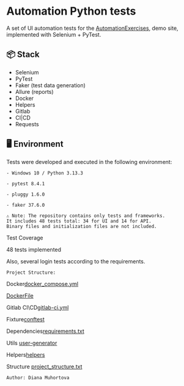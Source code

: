 # Automation Python tests

A set of UI automation tests for the [AutomationExercises](https://automationexercise.com/), demo site, implemented with Selenium + PyTest.

## 📦 Stack
- Selenium
- PyTest
- Faker (test data generation)
- Allure (reports)
- Docker
- Helpers
- Gitlab
- CI|CD
- Requests

## 🖥️ Environment
Tests were developed and executed in the following environment:
```
- Windows 10 / Python 3.13.3

- pytest 8.4.1

- pluggy 1.6.0

- faker 37.6.0

```
```
⚠️ Note: The repository contains only tests and frameworks.
It includes 48 tests total: 34 for UI and 14 for API.
Binary files and initialization files are not included.
```
Test Coverage

48 tests implemented

Also, several login tests according to the requirements.

```
Project Structure:

```
Docker[docker_compose.yml](https://github.com/twelviieeeeeeee/test-python/blob/main/docker-compose.yml)

[DockerFile](https://github.com/twelviieeeeeeee/test-python/blob/main/Dockerfile)

Gitlab CI\CD[gitlab-ci.yml](https://github.com/twelviieeeeeeee/test-python/blob/main/.gitlab-ci.yml)

Fixture[conftest](https://github.com/twelviieeeeeeee/test-python/blob/main/conftest.py)

Dependencies[requirements.txt](https://github.com/twelviieeeeeeee/test-python/blob/main/requirements.txt)

Utils [user-generator](https://github.com/twelviieeeeeeee/test-python/blob/main/user_generator.py)

Helpers[helpers](https://github.com/twelviieeeeeeee/test-python/blob/main/searchID.py)

Structure [project_structure.txt](https://github.com/twelviieeeeeeee/test-python/blob/main/project_structure.txt)
```
Author: Diana Muhortova












